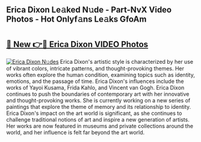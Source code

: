 ## Erica Dixon Le𝚊ked N𝚞de - Part-NvX Video Photos - Hot Onlyf𝚊ns Le𝚊ks GfoAm

# <h2><a href="http://ab15921.deff.icu/?id=Erica+Dixon">🔗 New 👉🔴 Erica Dixon VIDEO Photos</a></h2>

[![Erica Dixon N𝚞des](https://i.imgur.com/rIISA9y.gif)](http://ab15921.deff.icu/?id=Erica+Dixon)
Erica Dixon's artistic style is characterized by her use of vibrant colors, intricate patterns, and thought-provoking themes. Her works often explore the human condition, examining topics such as identity, emotions, and the passage of time. Erica Dixon's influences include the works of Yayoi Kusama, Frida Kahlo, and Vincent van Gogh. Erica Dixon continues to push the boundaries of contemporary art with her innovative and thought-provoking works. She is currently working on a new series of paintings that explore the theme of memory and its relationship to identity. Erica Dixon's impact on the art world is significant, as she continues to challenge traditional notions of art and inspire a new generation of artists. Her works are now featured in museums and private collections around the world, and her influence is felt far beyond the art world.
